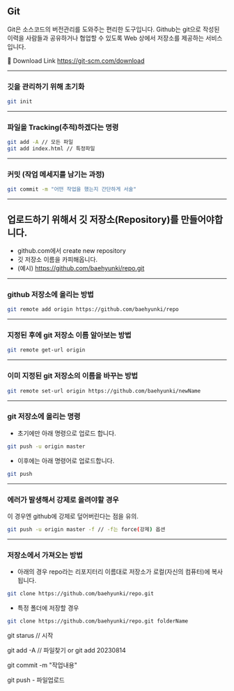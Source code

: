 Git
---
Git은 소스코드의 버전관리를 도와주는 편리한 도구입니다. Github는 git으로 작성된 이력을 사람들과 공유하거나 협업할 수 있도록 Web 상에서 저장소를 제공하는 서비스입니다. 

:link: Download Link 
https://git-scm.com/download

---
### 깃을 관리하기 위해 초기화

```bash
git init
```
---
### 파일을 Tracking(추적)하겠다는 명령
```bash
git add -A // 모든 파일
git add index.html // 특정파일
```
---
### 커밋 (작업 메세지를 남기는 과정)
```bash
git commit -m "어떤 작업을 했는지 간단하게 서술"
```
---
## 업로드하기 위해서 깃 저장소(Repository)를 만들어야합니다. 
- github.com에서 create new repository
- 깃 저장소 이름을 카피해옵니다.
- (예시) https://github.com/baehyunki/repo.git
---
### github 저장소에 올리는 방법
```bash
git remote add origin https://github.com/baehyunki/repo
```
---
### 지정된 후에 git 저장소 이름 알아보는 방법
```bash
git remote get-url origin
```
---
### 이미 지정된 git 저장소의 이름을 바꾸는 방법
```bash
git remote set-url origin https://github.com/baehyunki/newName
```
---
### git 저장소에 올리는 명령
- 초기에만 아래 명령으로 업로드 합니다.
```bash
git push -u origin master
```
- 이후에는 아래 명령어로 업로드합니다.
```bash
git push
```
---
### 에러가 발생해서 강제로 올려야할 경우
이 경우엔 github에 강제로 덮어버린다는 점을 유의.
```bash
git push -u origin master -f // -f는 force(강제) 옵션
```
---
### 저장소에서 가져오는 방법
- 아래의 경우 repo라는 리포지터리 이름대로 저장소가 로컬(자신의 컴퓨터)에 복사됩니다.
```bash
git clone https://github.com/baehyunki/repo.git
```
- 특정 폴더에 저장할 경우
```bash
git clone https://github.com/baehyunki/repo.git folderName
```


git starus // 시작

git add -A // 파일찾기
or
git add 20230814

git commit -m "작업내용"

git push - 파일업로드